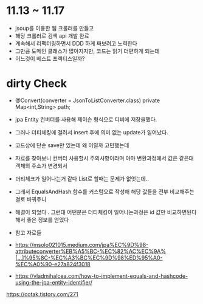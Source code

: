 
# 11.13 ~ 11.17

- jsoup를 이용한 웹 크롤러를 만들고
- 해당 크롤러로 검색 api 개발 완료
- 계속해서 리팩터링하면서 DDD 하게 짜보려고 노력한다
- 그만큼 도메인 클래스가 많아지지만, 코드는 읽기 더편하게 되는데
- 어느것이 베스트 프렉티스일까?


# dirty Check

- 	@Convert(converter = JsonToListConverter.class)
     private Map<int,String> path;
- jpa Entity 컨버터를 사용해 제이슨 형식으로 디비에 저장을했다.
- 그러나 더티체킹에 걸려서 insert 후에 의미 없는 update가 일어났다.
- 코드상에 단순 save만 있는데 왜 이럴까 고민했는데
- 자료를 찾아보니 컨버터 사용할시 주의사항이라며 아마 변환과정에서 값은 같은대 객체의 주소가 변경되서
- 더티체크가 일어나는거 같다 List로 할때는 문제가 없엇는데..
- 그래서 EqualsAndHash 함수를 커스텀으로 작성해 해당 값들을 전부 비교해주는걸로 바꿔주니
- 해결이 되었다 . 그런대 어떤분은 더티체킹이 일어나는과정은 id 값만 비교하면된다해서 좋은 정보를 얻었다

- 참고 자료들
- https://msolo021015.medium.com/jpa%EC%9D%98-attributeconverter%EB%A5%BC-%EC%82%AC%EC%9A%[…]%95%8C-%EC%A3%BC%EC%9D%98%ED%95%A0-%EC%A0%90-e27a824f3018
- https://vladmihalcea.com/how-to-implement-equals-and-hashcode-using-the-jpa-entity-identifier/


https://cotak.tistory.com/271